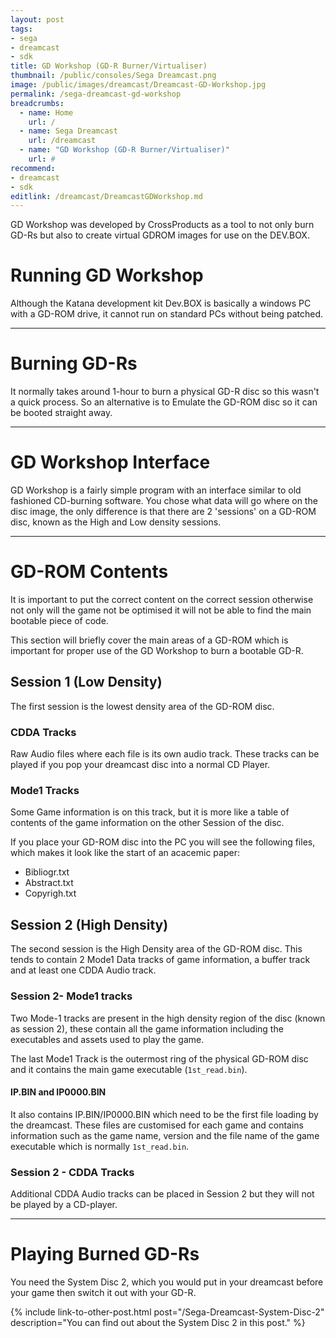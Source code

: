```yaml
---
layout: post
tags: 
- sega
- dreamcast
- sdk
title: GD Workshop (GD-R Burner/Virtualiser)
thumbnail: /public/consoles/Sega Dreamcast.png
image: /public/images/dreamcast/Dreamcast-GD-Workshop.jpg
permalink: /sega-dreamcast-gd-workshop
breadcrumbs:
  - name: Home
    url: /
  - name: Sega Dreamcast
    url: /dreamcast
  - name: "GD Workshop (GD-R Burner/Virtualiser)"
    url: #
recommend:
- dreamcast
- sdk
editlink: /dreamcast/DreamcastGDWorkshop.md
---	
```


GD Workshop was developed by CrossProducts as a tool to not only burn GD-Rs but also to create virtual GDROM images for use on the DEV.BOX.

# Running GD Workshop
Although the Katana development kit Dev.BOX is basically a windows PC with a GD-ROM drive, it cannot run on standard PCs without being patched.

---
# Burning GD-Rs
It normally takes around 1-hour to burn a physical GD-R disc so this wasn't a quick process. So an alternative is to Emulate the GD-ROM disc so it can be booted straight away.

---
# GD Workshop Interface
GD Workshop is a fairly simple program with an interface similar to old fashioned CD-burning software. You chose what data will go where on the disc image, the only difference is that there are 2 'sessions' on a GD-ROM disc, known as the High and Low density sessions.

---
# GD-ROM Contents
It is important to put the correct content on the correct session otherwise not only will the game not be optimised it will not be able to find the main bootable piece of code.

This section will briefly cover the main areas of a GD-ROM which is important for proper use of the GD Workshop to burn a bootable GD-R.

## Session 1 (Low Density)
The first session is the lowest density area of the GD-ROM disc.

### CDDA Tracks
Raw Audio files where each file is its own audio track. These tracks can be played if you pop your dreamcast disc into a normal CD Player.

### Mode1 Tracks
Some Game information is on this track, but it is more like a table of contents of the game information on the other Session of the disc.

If you place your GD-ROM disc into the PC you will see the following files, which makes it look like the start of an acacemic paper:
* Bibliogr.txt
* Abstract.txt
* Copyrigh.txt

## Session 2 (High Density)
The second session is the High Density area of the GD-ROM disc. This tends to contain 2 Mode1 Data tracks of game information, a buffer track and at least one CDDA Audio track.

### Session 2- Mode1 tracks
Two Mode-1 tracks are present in the high density region of the disc (known as session 2), these contain all the game information including the executables and assets used to play the game.

The last Mode1 Track is the outermost ring of the physical GD-ROM disc and it contains the main game executable (`1st_read.bin`). 

#### IP.BIN and IP0000.BIN
It also contains IP.BIN/IP0000.BIN which need to be the first file loading by the dreamcast. These files are customised for each game and contains information such as the game name, version and the file name of the game executable which is normally `1st_read.bin`.

### Session 2 - CDDA Tracks
Additional CDDA Audio tracks can be placed in Session 2 but they will not be played by a CD-player.

---
# Playing Burned GD-Rs
You need the System Disc 2, which you would put in your dreamcast before your game then switch it out with your GD-R.

{% include link-to-other-post.html post="/Sega-Dreamcast-System-Disc-2" description="You can find out about the System Disc 2 in this post." %}
